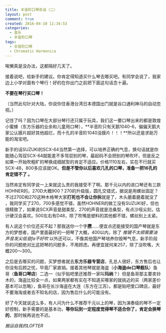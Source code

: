 ```yaml
---
title: 半音阶口琴杂谈（二）
layout: post
comment: true
created: 2016-04-10 11:34:53
categories:
  - 音乐
  - 半音阶口琴
tags:
  - 半音阶口琴
  - Chromatic Harmonica
---
```

唉懒真是没办法，这都隔好几天了。

接着说吧，给新手的建议。你肯定得知道买什么琴去哪买吧。有同学会说了，我家边上小学对面有个琴行！好的在你出门之前把下面这句话念十遍。

**不要在琴行买口琴！**
<!--more-->
（当然此句针对大陆，你说你住香港台湾日本德国出门就是谷口通利神马的自动忽视。）

记住了吗？因为口琴在大部分琴行还只属于玩具，我们这一要口琴出来的都是敦煌小蜜蜂（东方乐器的业余和儿童用口琴），**半音阶只有天鹅1040-6，偏偏天鹅大家公认膜片超好其他超烂，而十孔的半音阶1040没膜片！！！**所以还是求助万能的淘宝吧。

新手的话SUZUKI的SCX-64当然第一选择，可以培养正确的气息，换句话就是你能随心驾驭SCX-64就能差不多驾驭别的琴，最起码不会把别的琴吹坏，但是反之如果一开始吹粗旷的琴换成细腻型的肯定不适应。价格1110左右，实在不行就买SCX-48，800多应该就OK。**但是不管你以后喜欢几孔的口琴，准备一把16孔的肯定错不了 。**

当然肯定有同学说一上来就这么贵的我接受不了啊。那千元以内的进口琴还有三款HOHNER的，270D大概900？270的升级版，圆孔交错式，据说是用螺丝固定？不过270D和270这种木格琴大家**打死也不会让你拆**就是了，木头磨着磨着就没了 ，我同学买了270，700多感觉不错，虽然HOHNER的做工没有SUZUKI好，但也很精致了，如果说SCX声音是甜美型，270的声音就是沧桑型，有点沙哑尖刻，估计硬汉会喜欢。500左右有D48，除了吹嘴是塑料的其他都不错，螺丝别上太紧。

有人说这个价位还买不起？那我送你一个字**攒**……便宜点还能接受的国产琴就是东方的梦想者，国产里面最好的一把琴了大概，400以内，除了 *推键不太顺需要油声音发尖低音fa不好吹* 以外还可以，不像其他国产琴培养你毁琴气息，新手阶段你的问题绝对比这把琴的问题多，不用顾虑。再便宜就何来257，除了没吹嘴，大概200～300。

之后是去哪买的问题，买梦想者就去**东方乐器专营店**，孔总人很好，东方售后也让你没有后顾之忧，毕竟厂家直销。接着其他琴就是海盗（**小海盗de口琴舰队**）鱼哥（**鱼哥口琴店**）二选一（似乎贴吧里还推荐一家叫**玛纳**？）但是鱼哥那主要卖铃木的，海盗比较全一点，如果两家都有实在不知道买哪家的就挑近的买（两家差价基本可以忽略），鱼哥在长沙海盗在大连（东方在江苏）。都是贴吧里口碑店，最好不要海淘或者去不知名的店，因为售后什么的可能没有。

好了今天就说这么多，有人问为什么不推荐千元以上的琴，因为演奏级的琴不一定好控制，新手需要的是基本功，**等你玩到一定程度觉得琴不适合你了，肯定会换琴的**，那时候再说也不迟。



*搬运自我的LOFTER*
